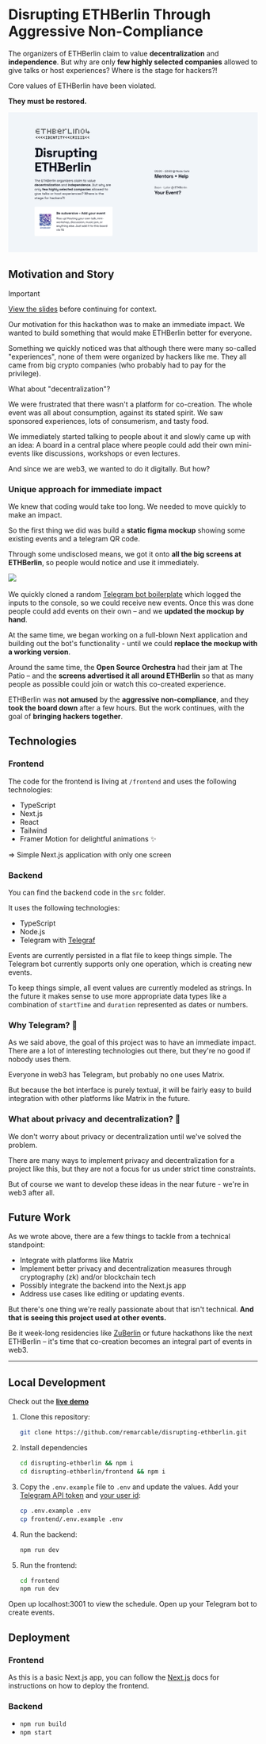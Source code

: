 # Disrupting ETHBerlin Through Aggressive Non-Compliance

The organizers of ETHBerlin claim to value **decentralization** and **independence**. But why are only **few highly selected companies** allowed to give talks or host experiences? Where is the stage for hackers?!

Core values of ETHBerlin have been violated.

**They must be restored.**

![Screenshot](./slides/screenshot.png)

## Motivation and Story

<!-- prettier-ignore-start -->
> [!IMPORTANT]
> [View the slides](./slides/Disrupting%20ETHBerlin.pdf) before continuing for context.
<!-- prettier-ignore-end -->

Our motivation for this hackathon was to make an immediate impact. We wanted to build something that would make ETHBerlin better for everyone.

Something we quickly noticed was that although there were many so-called "experiences", none of them were organized by hackers like me. They all came from big crypto companies (who probably had to pay for the privilege).

What about "decentralization"?

We were frustrated that there wasn't a platform for co-creation. The whole event was all about consumption, against its stated spirit. We saw sponsored experiences, lots of consumerism, and tasty food.

We immediately started talking to people about it and slowly came up with an idea: A board in a central place where people could add their own mini-events like discussions, workshops or even lectures.

And since we are web3, we wanted to do it digitally. But how?

### Unique approach for immediate impact

We knew that coding would take too long. We needed to move quickly to make an impact.

So the first thing we did was build a **static figma mockup** showing some existing events and a telegram QR code.

Through some undisclosed means, we got it onto **all the big screens at ETHBerlin**, so people would notice and use it immediately.

![](https://i.postimg.cc/Y0QNTmKH/Group-1.png)

We quickly cloned a random [Telegram bot boilerplate](https://github.com/AlexMubarakshin/ts-telegraf-boilerplate) which logged the inputs to the console, so we could receive new events. Once this was done people could add events on their own – and we **updated the mockup by hand**.

At the same time, we began working on a full-blown Next application and building out the bot's functionality - until we could **replace the mockup with a working version**.

Around the same time, the **Open Source Orchestra** had their jam at The Patio – and the **screens advertised it all around ETHBerlin** so that as many people as possible could join or watch this co-created experience.

ETHBerlin was **not amused** by the **aggressive non-compliance**, and they **took the board down** after a few hours. But the work continues, with the goal of **bringing hackers together**.

## Technologies

### Frontend

The code for the frontend is living at `/frontend` and uses the following technologies:

- TypeScript
- Next.js
- React
- Tailwind
- Framer Motion for delightful animations ✨

=> Simple Next.js application with only one screen

### Backend

You can find the backend code in the `src` folder.

It uses the following technologies:

- TypeScript
- Node.js
- Telegram with [Telegraf](https://github.com/telegraf/telegraf)

Events are currently persisted in a flat file to keep things simple. The Telegram bot currently supports only one operation, which is creating new events.

To keep things simple, all event values are currently modeled as strings. In the future it makes sense to use more appropriate data types like a combination of `startTime` and `duration` represented as dates or numbers.

### Why Telegram? 🤨

As we said above, the goal of this project was to have an immediate impact. There are a lot of interesting technologies out there, but they're no good if nobody uses them.

Everyone in web3 has Telegram, but probably no one uses Matrix.

But because the bot interface is purely textual, it will be fairly easy to build integration with other platforms like Matrix in the future.

### What about privacy and decentralization? 🤔

We don't worry about privacy or decentralization until we've solved the problem.

There are many ways to implement privacy and decentralization for a project like this, but they are not a focus for us under strict time constraints.

But of course we want to develop these ideas in the near future - we're in web3 after all.

## Future Work

As we wrote above, there are a few things to tackle from a technical standpoint:

- Integrate with platforms like Matrix
- Implement better privacy and decentralization measures through cryptography (zk) and/or blockchain tech
- Possibly integrate the backend into the Next.js app
- Address use cases like editing or updating events.

But there's one thing we're really passionate about that isn't technical. **And that is seeing this project used at other events.**

Be it week-long residencies like [ZuBerlin](https://www.zuberlin.city/) or future hackathons like the next ETHBerlin – it's time that co-creation becomes an integral part of events in web3.

---

## Local Development

Check out the **[live demo](https://ethbln.uber.space/)**

1. Clone this repository:

   ```bash
   git clone https://github.com/remarcable/disrupting-ethberlin.git
   ```

2. Install dependencies

   ```bash
   cd disrupting-ethberlin && npm i
   cd disrupting-ethberlin/frontend && npm i
   ```

3. Copy the `.env.example` file to `.env` and update the values. Add your [Telegram API token](https://core.telegram.org/bots/tutorial) and [your user id](https://medium.com/block-bastards/how-to-find-your-user-id-on-telegram-a27cb7b732d6):

   ```bash
   cp .env.example .env
   cp frontend/.env.example .env
   ```

4. Run the backend:

   ```bash
   npm run dev
   ```

5. Run the frontend:

   ```bash
   cd frontend
   npm run dev
   ```

Open up localhost:3001 to view the schedule. Open up your Telegram bot to create events.

## Deployment

### Frontend

As this is a basic Next.js app, you can follow the [Next.js](https://nextjs.org/docs/app/building-your-application/deploying) docs for instructions on how to deploy the frontend.

### Backend

- `npm run build`
- `npm start`
